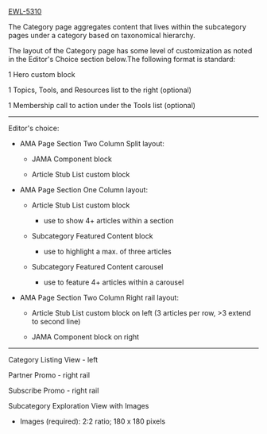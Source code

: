 [EWL-5310](https://issues.ama-assn.org/browse/EWL-5310)

The Category page aggregates content that lives within the subcategory pages under a category based on taxonomical hierarchy.

The layout of the Category page has some level of customization as noted in the Editor's Choice section below.The following format is standard:

1 Hero custom block

1 Topics, Tools, and Resources list to the right (optional)

1 Membership call to action under the Tools list (optional)

---
Editor's choice:

* AMA Page Section Two Column Split layout:

    * JAMA Component block

    * Article Stub List custom block

* AMA Page Section One Column layout:

    * Article Stub List custom block

        * use to show 4+ articles within a section

    * Subcategory Featured Content block

        * use to highlight a max. of three articles

    * Subcategory Featured Content carousel

        * use to feature 4+ articles within a carousel

* AMA Page Section Two Column Right rail layout:

    * Article Stub List custom block on left (3 articles per row, >3 extend to second line)

    * JAMA Component block on right

---

Category Listing View - left

Partner Promo - right rail

Subscribe Promo - right rail

Subcategory Exploration View with Images

  * Images (required): 2:2 ratio; 180 x 180 pixels

